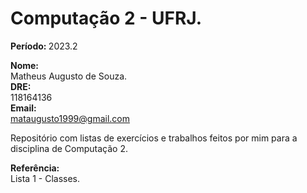 # Computação 2 - UFRJ. <br>
<b>Período: </b> 2023.2 <br>

<b>Nome: </b> <br>
Matheus Augusto de Souza. <br>
<b>DRE: </b> <br>
118164136 <br>
<b>Email: </b> <br> 
mataugusto1999@gmail.com <br>

Repositório com listas de exercícios e trabalhos feitos por mim para a disciplina de Computação 2. <br>

<b>Referência: </b> <br>
Lista 1 - Classes. <br>
